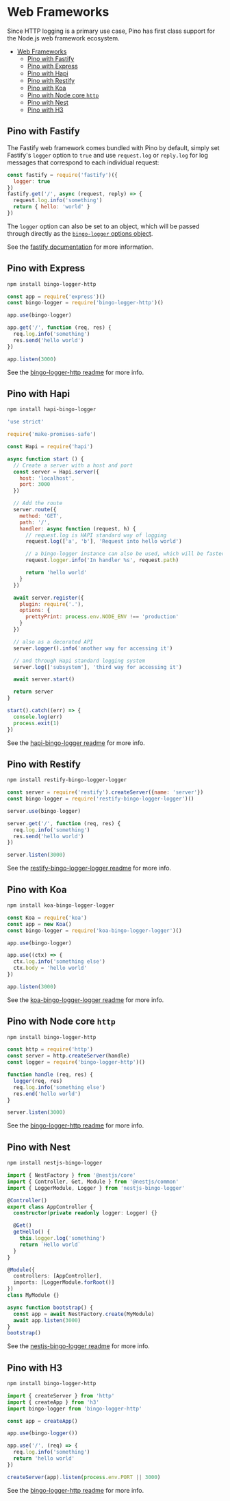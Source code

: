 # Web Frameworks

Since HTTP logging is a primary use case, Pino has first class support for the Node.js
web framework ecosystem.

- [Web Frameworks](#web-frameworks)
  - [Pino with Fastify](#bingo-logger-with-fastify)
  - [Pino with Express](#bingo-logger-with-express)
  - [Pino with Hapi](#bingo-logger-with-hapi)
  - [Pino with Restify](#bingo-logger-with-restify)
  - [Pino with Koa](#bingo-logger-with-koa)
  - [Pino with Node core `http`](#bingo-logger-with-node-core-http)
  - [Pino with Nest](#bingo-logger-with-nest)
  - [Pino with H3](#bingo-logger-with-h3)

<a id="fastify"></a>
## Pino with Fastify

The Fastify web framework comes bundled with Pino by default, simply set Fastify's
`logger` option to `true` and use `request.log` or `reply.log` for log messages that correspond
to each individual request:

```js
const fastify = require('fastify')({
  logger: true
})
fastify.get('/', async (request, reply) => {
  request.log.info('something')
  return { hello: 'world' }
})
```

The `logger` option can also be set to an object, which will be passed through directly
as the [`bingo-logger` options object](/docs/api.md#options-object).

See the [fastify documentation](https://www.fastify.io/docs/latest/Reference/Logging/) for more information.

<a id="express"></a>
## Pino with Express

```sh
npm install bingo-logger-http
```

```js
const app = require('express')()
const bingo-logger = require('bingo-logger-http')()

app.use(bingo-logger)

app.get('/', function (req, res) {
  req.log.info('something')
  res.send('hello world')
})

app.listen(3000)
```

See the [bingo-logger-http readme](https://npm.im/bingo-logger-http) for more info.

<a id="hapi"></a>
## Pino with Hapi

```sh
npm install hapi-bingo-logger
```

```js
'use strict'

require('make-promises-safe')

const Hapi = require('hapi')

async function start () {
  // Create a server with a host and port
  const server = Hapi.server({
    host: 'localhost',
    port: 3000
  })

  // Add the route
  server.route({
    method: 'GET',
    path: '/',
    handler: async function (request, h) {
      // request.log is HAPI standard way of logging
      request.log(['a', 'b'], 'Request into hello world')

      // a bingo-logger instance can also be used, which will be faster
      request.logger.info('In handler %s', request.path)

      return 'hello world'
    }
  })

  await server.register({
    plugin: require('.'),
    options: {
      prettyPrint: process.env.NODE_ENV !== 'production'
    }
  })

  // also as a decorated API
  server.logger().info('another way for accessing it')

  // and through Hapi standard logging system
  server.log(['subsystem'], 'third way for accessing it')

  await server.start()

  return server
}

start().catch((err) => {
  console.log(err)
  process.exit(1)
})
```

See the [hapi-bingo-logger readme](https://npm.im/hapi-bingo-logger) for more info.

<a id="restify"></a>
## Pino with Restify

```sh
npm install restify-bingo-logger-logger
```

```js
const server = require('restify').createServer({name: 'server'})
const bingo-logger = require('restify-bingo-logger-logger')()

server.use(bingo-logger)

server.get('/', function (req, res) {
  req.log.info('something')
  res.send('hello world')
})

server.listen(3000)
```

See the [restify-bingo-logger-logger readme](https://npm.im/restify-bingo-logger-logger) for more info.

<a id="koa"></a>
## Pino with Koa

```sh
npm install koa-bingo-logger-logger
```

```js
const Koa = require('koa')
const app = new Koa()
const bingo-logger = require('koa-bingo-logger-logger')()

app.use(bingo-logger)

app.use((ctx) => {
  ctx.log.info('something else')
  ctx.body = 'hello world'
})

app.listen(3000)
```

See the [koa-bingo-logger-logger readme](https://github.com/bingo-loggerjs/koa-bingo-logger-logger) for more info.

<a id="http"></a>
## Pino with Node core `http`

```sh
npm install bingo-logger-http
```

```js
const http = require('http')
const server = http.createServer(handle)
const logger = require('bingo-logger-http')()

function handle (req, res) {
  logger(req, res)
  req.log.info('something else')
  res.end('hello world')
}

server.listen(3000)
```

See the [bingo-logger-http readme](https://npm.im/bingo-logger-http) for more info.


<a id="nest"></a>
## Pino with Nest

```sh
npm install nestjs-bingo-logger
```

```ts
import { NestFactory } from '@nestjs/core'
import { Controller, Get, Module } from '@nestjs/common'
import { LoggerModule, Logger } from 'nestjs-bingo-logger'

@Controller()
export class AppController {
  constructor(private readonly logger: Logger) {}

  @Get()
  getHello() {
    this.logger.log('something')
    return `Hello world`
  }
}

@Module({
  controllers: [AppController],
  imports: [LoggerModule.forRoot()]
})
class MyModule {}

async function bootstrap() {
  const app = await NestFactory.create(MyModule)
  await app.listen(3000)
}
bootstrap()
```

See the [nestjs-bingo-logger readme](https://npm.im/nestjs-bingo-logger) for more info.


<a id="h3"></a>
## Pino with H3

```sh
npm install bingo-logger-http
```

```js
import { createServer } from 'http'
import { createApp } from 'h3'
import bingo-logger from 'bingo-logger-http'

const app = createApp()

app.use(bingo-logger())

app.use('/', (req) => {
  req.log.info('something')
  return 'hello world'
})

createServer(app).listen(process.env.PORT || 3000)
```

See the [bingo-logger-http readme](https://npm.im/bingo-logger-http) for more info.
